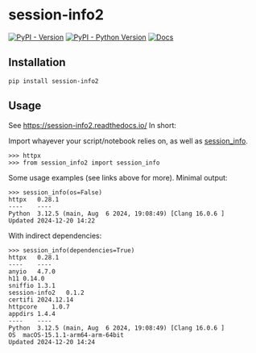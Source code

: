 # session-info2

[![PyPI - Version](https://img.shields.io/pypi/v/session-info2.svg)](https://pypi.org/project/session-info2)
[![PyPI - Python Version](https://img.shields.io/pypi/pyversions/session-info2.svg)](https://pypi.org/project/session-info2)
[![Docs](https://readthedocs.org/projects/session-info2/badge/)](https://session-info2.readthedocs.io/)

## Installation

```console
pip install session-info2
```

## Usage

See <https://session-info2.readthedocs.io/>
In short:

Import whayever your script/notebook relies on,
as well as [session_info][].

```pycon
>>> httpx
>>> from session_info2 import session_info
```

Some usage examples (see links above for more).
Minimal output:

```pycon
>>> session_info(os=False)
httpx	0.28.1
----	----
Python	3.12.5 (main, Aug  6 2024, 19:08:49) [Clang 16.0.6 ]
Updated	2024-12-20 14:22
```

With indirect dependencies:

```pycon
>>> session_info(dependencies=True)
httpx	0.28.1
----	----
anyio	4.7.0
h11	0.14.0
sniffio	1.3.1
session-info2	0.1.2
certifi	2024.12.14
httpcore	1.0.7
appdirs	1.4.4
----	----
Python	3.12.5 (main, Aug  6 2024, 19:08:49) [Clang 16.0.6 ]
OS	macOS-15.1.1-arm64-arm-64bit
Updated	2024-12-20 14:24
```

[session_info]: https://session-info2.readthedocs.io/en/stable/api.html#session_info2.session_info
